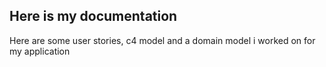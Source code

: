 ## Here is my documentation

Here are some user stories, c4 model and a domain model i worked on for my application
